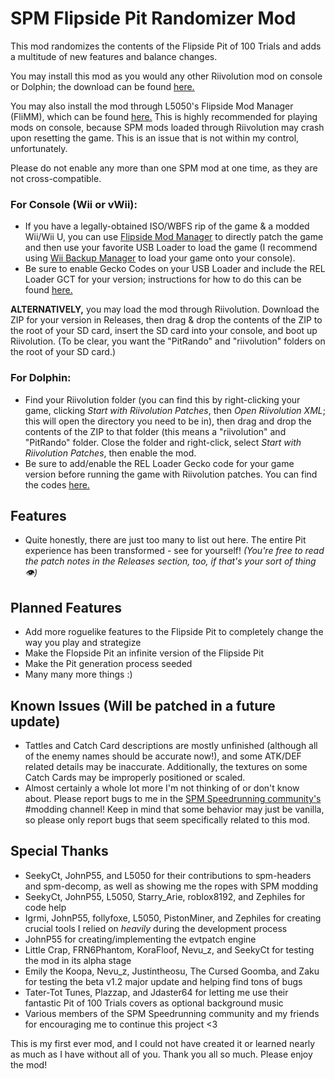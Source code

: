 # SPM Flipside Pit Randomizer Mod
This mod randomizes the contents of the Flipside Pit of 100 Trials and adds a multitude of new features and balance changes.

You may install this mod as you would any other Riivolution mod on console or Dolphin; the download can be found [here.](https://github.com/shiken-yme/spm-pit-randomizer/releases)

You may also install the mod through L5050's Flipside Mod Manager (FliMM), which can be found [here.](https://github.com/L5050/Flipside-Mod-Manager) This is highly recommended for playing mods on console, because SPM mods loaded through Riivolution may crash upon resetting the game. This is an issue that is not within my control, unfortunately.

Please do not enable any more than one SPM mod at one time, as they are not cross-compatible.

### For Console (Wii or vWii):
- If you have a legally-obtained ISO/WBFS rip of the game & a modded Wii/Wii U, you can use [Flipside Mod Manager](https://github.com/L5050/Flipside-Mod-Manager) to directly patch the game and then use your favorite USB Loader to load the game (I recommend using [Wii Backup Manager](https://wiibackupmanager.co.uk/WiiBackupManager_Build78.html) to load your game onto your console).
- Be sure to enable Gecko Codes on your USB Loader and include the REL Loader GCT for your version; instructions for how to do this can be found [here.](https://github.com/SeekyCt/spm-practice-codes/blob/main/INSTALLING.md#console-with-usb-loader-and-patched-iso)

**ALTERNATIVELY,** you may load the mod through Riivolution. Download the ZIP for your version in Releases, then drag & drop the contents of the ZIP to the root of your SD card, insert the SD card into your console, and boot up Riivolution. (To be clear, you want the "PitRando" and "riivolution" folders on the root of your SD card.)

### For Dolphin:
- Find your Riivolution folder (you can find this by right-clicking your game, clicking *Start with Riivolution Patches*, then *Open Riivolution XML*; this will open the directory you need to be in), then drag and drop the contents of the ZIP to that folder (this means a "riivolution" and "PitRando" folder. Close the folder and right-click, select *Start with Riivolution Patches*, then enable the mod.
- Be sure to add/enable the REL Loader Gecko code for your game version before running the game with Riivolution patches. You can find the codes [here.](https://github.com/SeekyCt/spm-rel-loader/tree/master/spm-rel-loader/loader)

## Features
* Quite honestly, there are just too many to list out here. The entire Pit experience has been transformed - see for yourself! *(You're free to read the patch notes in the Releases section, too, if that's your sort of thing 👁)*

## Planned Features
* Add more roguelike features to the Flipside Pit to completely change the way you play and strategize
* Make the Flopside Pit an infinite version of the Flipside Pit
* Make the Pit generation process seeded
* Many many more things :)

## Known Issues (Will be patched in a future update)
* Tattles and Catch Card descriptions are mostly unfinished (although all of the enemy names should be accurate now!), and some ATK/DEF related details may be inaccurate. Additionally, the textures on some Catch Cards may be improperly positioned or scaled.
* Almost certainly a whole lot more I'm not thinking of or don't know about. Please report bugs to me in the [SPM Speedrunning community's](https://discord.gg/nvDAWG6fat) #modding channel! Keep in mind that some behavior may just be vanilla, so please only report bugs that seem specifically related to this mod.

## Special Thanks
* SeekyCt, JohnP55, and L5050 for their contributions to spm-headers and spm-decomp, as well as showing me the ropes with SPM modding
* SeekyCt, JohnP55, L5050, Starry_Arie, roblox8192, and Zephiles for code help
* Igrmi, JohnP55, follyfoxe, L5050, PistonMiner, and Zephiles for creating crucial tools I relied on *heavily* during the development process
* JohnP55 for creating/implementing the evtpatch engine
* Little Crap, FRN6Phantom, KoraFloof, Nevu_z, and SeekyCt for testing the mod in its alpha stage
* Emily the Koopa, Nevu_z, Justintheosu, The Cursed Goomba, and Zaku for testing the beta v1.2 major update and helping find tons of bugs
* Tater-Tot Tunes, Plazzap, and Jdaster64 for letting me use their fantastic Pit of 100 Trials covers as optional background music
* Various members of the SPM Speedrunning community and my friends for encouraging me to continue this project <3

This is my first ever mod, and I could not have created it or learned nearly as much as I have without all of you. Thank you all so much. Please enjoy the mod!
